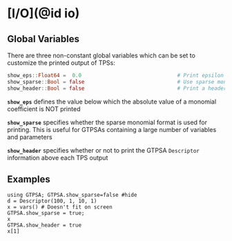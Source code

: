 # [I/O](@id io)
## Global Variables
There are three non-constant global variables which can be set to customize the printed output of TPSs:

```julia
show_eps::Float64 =  0.0                               # Print epsilon
show_sparse::Bool = false                              # Use sparse monomial print
show_header::Bool = false                              # Print a header above each TPS
```

**`show_eps`** defines the value below which the absolute value of a monomial coefficient is NOT printed

**`show_sparse`** specifies whether the sparse monomial format is used for printing. This is useful for GTPSAs containing a large number of variables and parameters

**`show_header`** specifies whether or not to print the GTPSA `Descriptor` information above each TPS output

## Examples

```@repl
using GTPSA; GTPSA.show_sparse=false #hide
d = Descriptor(100, 1, 10, 1)
x = vars() # Doesn't fit on screen
GTPSA.show_sparse = true;
x
GTPSA.show_header = true
x[1]
```
